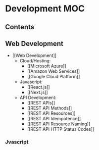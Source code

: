 # Development MOC

## Contents

## Web Development

- [[Web Development]]
	- Cloud/Hosting:
		- [[Microsoft Azure]]
		- [[Amazon Web Services]]
		- [[Google Cloud Platform]]
	- Javascript:
		- [[React.js]]
		- [[Next.js]]
	- API Development:
		- [[REST APIs]]
		- [[REST API Methods]]
		- [[REST API Resources]]
		- [[REST API Idempotence]]
		- [[REST API Resource Naming]]
		- [[REST API HTTP Status Codes]]


### Jvascript

